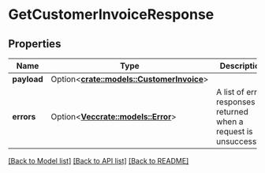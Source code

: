# GetCustomerInvoiceResponse

## Properties

Name | Type | Description | Notes
------------ | ------------- | ------------- | -------------
**payload** | Option<[**crate::models::CustomerInvoice**](CustomerInvoice.md)> |  | [optional]
**errors** | Option<[**Vec<crate::models::Error>**](Error.md)> | A list of error responses returned when a request is unsuccessful. | [optional]

[[Back to Model list]](../README.md#documentation-for-models) [[Back to API list]](../README.md#documentation-for-api-endpoints) [[Back to README]](../README.md)


